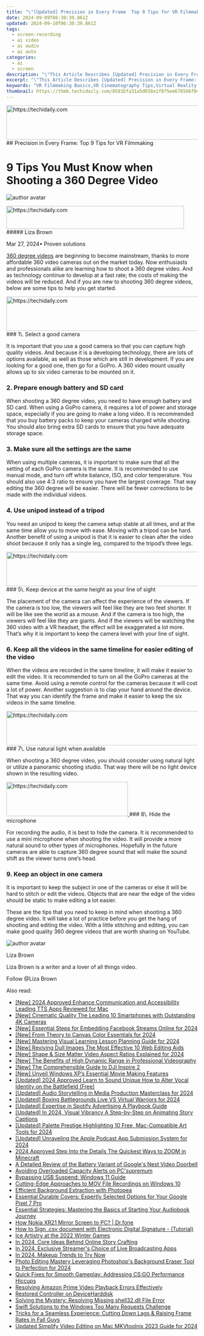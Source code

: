 ```yaml
---
title: "\"[Updated] Precision in Every Frame  Top 9 Tips for VR Filmmaking for 2024\""
date: 2024-09-09T06:30:39.861Z
updated: 2024-09-10T06:30:39.861Z
tags: 
  - screen-recording
  - ai video
  - ai audio
  - ai auto
categories: 
  - ai
  - screen
description: "\"This Article Describes [Updated] Precision in Every Frame: Top 9 Tips for VR Filmmaking for 2024\""
excerpt: "\"This Article Describes [Updated] Precision in Every Frame: Top 9 Tips for VR Filmmaking for 2024\""
keywords: "VR Filmmaking Basics,VR Cinematography Tips,Virtual Reality Editing,VR Storytelling Techniques,Immersive VR Production,Best Practices for VR Filmmaking,Innovation in VR Filming"
thumbnail: https://thmb.techidaily.com/8581bfa31a5d038a1f8f5ee676586f0437981f1b9f6527b07717a27989fe2446.jpg
---
```


<!-- affiliate ads begin -->
<a href="https://unicoeye.pxf.io/c/5597632/2134236/18498" target="_top" id="2134236">
  <img src="//a.impactradius-go.com/display-ad/18498-2134236" border="0" alt="https://techidaily.com" width="728" height="90"/>
</a>
<img height="0" width="0" src="https://unicoeye.pxf.io/i/5597632/2134236/18498" style="position:absolute;visibility:hidden;" border="0" />
<!-- affiliate ads end -->
## Precision in Every Frame: Top 9 Tips for VR Filmmaking

# 9 Tips You Must Know when Shooting a 360 Degree Video

![author avatar](https://lh5.googleusercontent.com/-AIMmjowaFs4/AAAAAAAAAAI/AAAAAAAAABc/Y5UmwDaI7HU/s250-c-k/photo.jpg)

<!-- affiliate ads begin -->
<a href="https://aligracehair.sjv.io/c/5597632/2135374/19272" target="_top" id="2135374">
  <img src="//a.impactradius-go.com/display-ad/19272-2135374" border="0" alt="https://techidaily.com" width="468" height="60"/>
</a>
<img height="0" width="0" src="https://aligracehair.sjv.io/i/5597632/2135374/19272" style="position:absolute;visibility:hidden;" border="0" />
<!-- affiliate ads end -->
##### Liza Brown

 Mar 27, 2024• Proven solutions

[360 degree videos](https://tools.techidaily.com/wondershare/filmora/download/) are beginning to become mainstream, thanks to more affordable 360 video cameras out on the market today. Now enthusiasts and professionals alike are learning how to shoot a 360 degree video. And as technology continue to develop at a fast rate; the costs of making the videos will be reduced. And if you are new to shooting 360 degree videos, below are some tips to help you get started.

<!-- affiliate ads begin -->
<a href="https://unicoeye.pxf.io/c/5597632/2121335/18498" target="_top" id="2121335">
  <img src="//a.impactradius-go.com/display-ad/18498-2121335" border="0" alt="https://techidaily.com" width="728" height="90"/>
</a>
<img height="0" width="0" src="https://unicoeye.pxf.io/i/5597632/2121335/18498" style="position:absolute;visibility:hidden;" border="0" />
<!-- affiliate ads end -->
### 1\. Select a good camera

 It is important that you use a good camera so that you can capture high quality videos. And because it is a developing technology, there are lots of options available, as well as those which are still in development. If you are looking for a good one, then go for a GoPro. A 360 video mount usually allows up to six video cameras to be mounted on it.

### 2\. Prepare enough battery and SD card

 When shooting a 360 degree video, you need to have enough battery and SD card. When using a GoPro camera, it requires a lot of power and storage space, especially if you are going to make a long video. It is recommended that you buy battery packs to keep your cameras charged while shooting. You should also bring extra SD cards to ensure that you have adequate storage space.

### 3\. Make sure all the settings are the same

 When using multiple cameras, it is important to make sure that all the setting of each GoPro camera is the same. It is recommended to use manual mode, and turn off white balance, ISO, and color temperature. You should also use 4:3 ratio to ensure you have the largest coverage. That way editing the 360 degree will be easier. There will be fewer corrections to be made with the individual videos.

### 4\. Use unipod instead of a tripod

 You need an unipod to keep the camera setup stable at all times, and at the same time allow you to move with ease. Moving with a tripod can be hard. Another benefit of using a unipod is that it is easier to clean after the video shoot because it only has a single leg, compared to the tripod’s three legs.

<!-- affiliate ads begin -->
<a href="https://aidotcom.pxf.io/c/5597632/2134503/19576" target="_top" id="2134503">
  <img src="//a.impactradius-go.com/display-ad/19576-2134503" border="0" alt="https://techidaily.com" width="728" height="90"/>
</a>
<img height="0" width="0" src="https://aidotcom.pxf.io/i/5597632/2134503/19576" style="position:absolute;visibility:hidden;" border="0" />
<!-- affiliate ads end -->
### 5\. Keep device at the same height as your line of sight

 The placement of the camera can affect the experience of the viewers. If the camera is too low, the viewers will feel like they are two feet shorter. It will be like see the world as a mouse. And if the camera is too high, the viewers will feel like they are giants. And if the viewers will be watching the 360 video with a VR headset, the effect will be exaggerated a lot more. That’s why it is important to keep the camera level with your line of sight.

### 6\. Keep all the videos in the same timeline for easier editing of the video

 When the videos are recorded in the same timeline, it will make it easier to edit the video. It is recommended to turn on all the GoPro cameras at the same time. Avoid using a remote control for the cameras because it will cost a lot of power. Another suggestion is to clap your hand around the device. That way you can identify the frame and make it easier to keep the six videos in the same timeline.

<!-- affiliate ads begin -->
<a href="https://appsumo.8odi.net/c/5597632/2123728/7443" target="_top" id="2123728">
  <img src="//a.impactradius-go.com/display-ad/7443-2123728" border="0" alt="https://techidaily.com" width="728" height="90"/>
</a>
<img height="0" width="0" src="https://appsumo.8odi.net/i/5597632/2123728/7443" style="position:absolute;visibility:hidden;" border="0" />
<!-- affiliate ads end -->
### 7\. Use natural light when available

 When shooting a 360 degree video, you should consider using natural light or utilize a panoramic shooting studio. That way there will be no light device shown in the resulting video.

<!-- affiliate ads begin -->
<a href="https://aligracehair.sjv.io/c/5597632/2135415/19272" target="_top" id="2135415">
  <img src="//a.impactradius-go.com/display-ad/19272-2135415" border="0" alt="https://techidaily.com" width="320" height="90"/>
</a>
<img height="0" width="0" src="https://aligracehair.sjv.io/i/5597632/2135415/19272" style="position:absolute;visibility:hidden;" border="0" />
<!-- affiliate ads end -->
### 8\. Hide the microphone

 For recording the audio, it is best to hide the camera. It is recommended to use a mini microphone when shooting the video. It will provide a more natural sound to other types of microphones. Hopefully in the future cameras are able to capture 360 degree sound that will make the sound shift as the viewer turns one’s head.

### 9\. Keep an object in one camera

 It is important to keep the subject in one of the cameras or else it will be hard to stitch or edit the videos. Objects that are near the edge of the video should be static to make editing a lot easier.

 These are the tips that you need to keep in mind when shooting a 360 degree video. It will take a lot of practice before you get the hang of shooting and editing the video. With a little stitching and editing, you can make good quality 360 degree videos that are worth sharing on YouTube.

![author avatar](https://lh5.googleusercontent.com/-AIMmjowaFs4/AAAAAAAAAAI/AAAAAAAAABc/Y5UmwDaI7HU/s250-c-k/photo.jpg)

Liza Brown

Liza Brown is a writer and a lover of all things video.

Follow @Liza Brown


<ins class="adsbygoogle"
     style="display:block"
     data-ad-format="autorelaxed"
     data-ad-client="ca-pub-7571918770474297"
     data-ad-slot="1223367746"></ins>



<ins class="adsbygoogle"
     style="display:block"
     data-ad-client="ca-pub-7571918770474297"
     data-ad-slot="8358498916"
     data-ad-format="auto"
     data-full-width-responsive="true"></ins>


<span class="atpl-alsoreadstyle">Also read:</span>
<div><ul>
<li><a href="https://article-files.techidaily.com/new-2024-approved-enhance-communication-and-accessibility-leading-tts-apps-reviewed-for-mac/"><u>[New] 2024 Approved  Enhance Communication and Accessibility  Leading TTS Apps Reviewed for Mac</u></a></li>
<li><a href="https://article-files.techidaily.com/new-cinematic-quality-the-leading-10-smartphones-with-outstanding-4k-cameras/"><u>[New] Cinematic Quality  The Leading 10 Smartphones with Outstanding 4K Cameras</u></a></li>
<li><a href="https://facebook-video-recording.techidaily.com/new-essential-steps-for-embedding-facebook-streams-online-for-2024/"><u>[New] Essential Steps for Embedding Facebook Streams Online for 2024</u></a></li>
<li><a href="https://article-files.techidaily.com/new-from-theory-to-canvas-color-essentials-for-2024/"><u>[New] From Theory to Canvas  Color Essentials for 2024</u></a></li>
<li><a href="https://article-files.techidaily.com/new-mastering-visual-learning-lesson-planning-guide-for-2024/"><u>[New] Mastering Visual Learning  Lesson Planning Guide for 2024</u></a></li>
<li><a href="https://extra-guidance.techidaily.com/new-reviving-dull-images-the-most-effective-10-web-editing-aids/"><u>[New] Reviving Dull Images  The Most Effective 10 Web Editing Aids</u></a></li>
<li><a href="https://article-files.techidaily.com/new-shape-and-size-matter-video-aspect-ratios-explained-for-2024/"><u>[New] Shape & Size Matter  Video Aspect Ratios Explained for 2024</u></a></li>
<li><a href="https://article-files.techidaily.com/new-the-benefits-of-high-dynamic-range-in-professional-videography/"><u>[New] The Benefits of High Dynamic Range in Professional Videography</u></a></li>
<li><a href="https://article-files.techidaily.com/new-the-comprehensible-guide-to-dji-inspire-2/"><u>[New] The Comprehensible Guide to DJI Inspire 2</u></a></li>
<li><a href="https://article-files.techidaily.com/new-unveil-windows-xps-essential-movie-making-features/"><u>[New] Unveil Windows XP’s Essential Movie Making Features</u></a></li>
<li><a href="https://article-files.techidaily.com/updated-2024-approved-learn-to-sound-unique-how-to-alter-vocal-identity-on-the-battlefield-free/"><u>[Updated] 2024 Approved  Learn to Sound Unique  How to Alter Vocal Identity on the Battlefield (Free)</u></a></li>
<li><a href="https://article-files.techidaily.com/updated-audio-storytelling-in-media-production-masterclass-for-2024/"><u>[Updated] Audio Storytelling in Media Production Masterclass for 2024</u></a></li>
<li><a href="https://article-files.techidaily.com/updated-boxing-battlegrounds-live-vs-virtual-warriors-for-2024/"><u>[Updated] Boxing Battlegrounds  Live VS Virtual Warriors for 2024</u></a></li>
<li><a href="https://article-files.techidaily.com/updated-expertise-in-spotify-advertising-a-playbook-guide/"><u>[Updated] Expertise in Spotify Advertising  A Playbook Guide</u></a></li>
<li><a href="https://article-files.techidaily.com/updated-in-2024-visual-vibrancy-a-step-by-step-on-animating-story-captions/"><u>[Updated] In 2024, Visual Vibrancy  A Step-by-Step on Animating Story Captions</u></a></li>
<li><a href="https://article-files.techidaily.com/updated-palette-prestige-highlighting-10-free-mac-compatible-art-tools-for-2024/"><u>[Updated] Palette Prestige  Highlighting 10 Free, Mac-Compatible Art Tools for 2024</u></a></li>
<li><a href="https://article-files.techidaily.com/updated-unraveling-the-apple-podcast-app-submission-system-for-2024/"><u>[Updated] Unraveling the Apple Podcast App Submission System for 2024</u></a></li>
<li><a href="https://extra-guidance.techidaily.com/2024-approved-step-into-the-details-the-quickest-ways-to-zoom-in-minecraft/"><u>2024 Approved  Step Into the Details  The Quickest Ways to ZOOM in Minecraft</u></a></li>
<li><a href="https://article-files.techidaily.com/a-detailed-review-of-the-battery-variant-of-googles-nest-video-doorbell/"><u>A Detailed Review of the Battery Variant of Google's Nest Video Doorbell</u></a></li>
<li><a href="https://win11.techidaily.com/avoiding-overloaded-capacity-alerts-on-pcsupremum/"><u>Avoiding Overloaded Capacity Alerts on PC'supremum</u></a></li>
<li><a href="https://win11-tips.techidaily.com/bypassing-usb-suspend-windows-11-guide/"><u>Bypassing USB Suspend: Windows 11 Guide</u></a></li>
<li><a href="https://video-screen-grab.techidaily.com/cutting-edge-approaches-to-mov-file-recordings-on-windows-10/"><u>Cutting-Edge Approaches to MOV File Recordings on Windows 10</u></a></li>
<li><a href="https://article-files.techidaily.com/efficient-background-extraction-with-photopea/"><u>Efficient Background Extraction with Photopea</u></a></li>
<li><a href="https://buynow-info.techidaily.com/essential-durable-covers-expertly-selected-options-for-your-google-pixel-7-pro/"><u>Essential Durable Covers: Expertly Selected Options for Your Google Pixel 7 Pro</u></a></li>
<li><a href="https://solve-help.techidaily.com/essential-strategies-mastering-the-basics-of-starting-your-audiobook-journey/"><u>Essential Strategies: Mastering the Basics of Starting Your Audiobook Journey</u></a></li>
<li><a href="https://screen-mirror.techidaily.com/how-nokia-xr21-mirror-screen-to-pc-drfone-by-drfone-android/"><u>How Nokia XR21 Mirror Screen to PC? | Dr.fone</u></a></li>
<li><a href="https://blog-min.techidaily.com/how-to-sign-csv-document-with-electronic-digital-signature-tutorial-by-ldigisigner-sign-a-excel-sign-a-excel/"><u>How to Sign .csv document with Electronic Digital Signature - (Tutorial)</u></a></li>
<li><a href="https://fox-boxes.techidaily.com/ice-artistry-at-the-2022-winter-games/"><u>Ice Artistry at the 2022 Winter Games</u></a></li>
<li><a href="https://article-files.techidaily.com/in-2024-core-ideas-behind-online-story-crafting/"><u>In 2024, Core Ideas Behind Online Story Crafting</u></a></li>
<li><a href="https://article-files.techidaily.com/in-2024-exclusive-streamers-choice-of-live-broadcasting-apps/"><u>In 2024, Exclusive Streamer's Choice of Live Broadcasting Apps</u></a></li>
<li><a href="https://article-files.techidaily.com/in-2024-makeup-trends-to-try-now/"><u>In 2024, Makeup Trends to Try Now</u></a></li>
<li><a href="https://extra-guidance.techidaily.com/photo-editing-mastery-leveraging-photoshops-background-eraser-tool-to-perfection-for-2024/"><u>Photo Editing Mastery  Leveraging Photoshop's Background Eraser Tool to Perfection for 2024</u></a></li>
<li><a href="https://win-able.techidaily.com/quick-fixes-for-smooth-gameplay-addressing-csgo-performance-hiccups/"><u>Quick Fixes for Smooth Gameplay: Addressing CS:GO Performance Hiccups</u></a></li>
<li><a href="https://win-answers.techidaily.com/resolving-amazon-prime-video-playback-errors-effectively/"><u>Resolving Amazon Prime Video Playback Errors Effectively</u></a></li>
<li><a href="https://driver-error.techidaily.com/restored-controller-on-deviceharddisk/"><u>Restored Controller on DeviceHarddisk</u></a></li>
<li><a href="https://tech-renaissance.techidaily.com/solving-the-mystery-resolving-missing-shell32dll-file-error/"><u>Solving the Mystery: Resolving Missing shell32.dll File Error</u></a></li>
<li><a href="https://windows11.techidaily.com/swift-solutions-to-the-windows-too-many-requests-challenge/"><u>Swift Solutions to the Windows Too Many Requests Challenge</u></a></li>
<li><a href="https://program-issues.techidaily.com/tricks-for-a-seamless-experience-cutting-down-lags-and-raising-frame-rates-in-fall-guys/"><u>Tricks for a Seamless Experience: Cutting Down Lags & Raising Frame Rates in Fall Guys</u></a></li>
<li><a href="https://ai-video-apps.techidaily.com/updated-simplify-video-editing-on-mac-mkvtoolnix-2023-guide-for-2024/"><u>Updated Simplify Video Editing on Mac MKVtoolnix 2023 Guide for 2024</u></a></li>
</ul></div>
